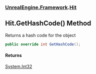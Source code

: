### [UnrealEngine.Framework](UnrealEngine_Framework.md 'UnrealEngine.Framework').[Hit](Hit.md 'UnrealEngine.Framework.Hit')
## Hit.GetHashCode() Method
Returns a hash code for the object  
```csharp
public override int GetHashCode();
```
#### Returns
[System.Int32](https://docs.microsoft.com/en-us/dotnet/api/System.Int32 'System.Int32')  
